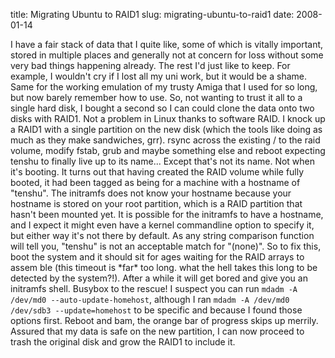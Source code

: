 title: Migrating Ubuntu to RAID1
slug: migrating-ubuntu-to-raid1
date: 2008-01-14


I have a fair stack of data that I quite like, some of which is vitally important, stored in multiple places and generally not at concern for loss without some very bad things happening already.
The rest I'd just like to keep. For example, I wouldn't cry if I lost all my uni work, but it would be a shame. Same for the working emulation of my trusty Amiga that I used for so long, but now barely remember how to use.
So, not wanting to trust it all to a single hard disk, I bought a second so I can could clone the data onto two disks with RAID1. Not a problem in Linux thanks to software RAID. I knock up a RAID1 with a single partition on the new disk (which the tools like doing as much as they make sandwiches, grr). rsync across the existing / to the raid volume, modify fstab, grub and maybe something else and reboot expecting tenshu to finally live up to its name...
Except that's not its name.
Not when it's booting.
It turns out that having created the RAID volume while fully booted, it had been tagged as being for a machine with a hostname of "tenshu". The initramfs does not know your hostname because your hostname is stored on your root partition, which is a RAID partition that hasn't been mounted yet. It is possible for the initramfs to have a hostname, and I expect it might even have a kernel commandline option to specify it, but either way it's not there by default.
As any string comparison function will tell you, "tenshu" is not an acceptable match for "(none)".
So to fix this, boot the system and it should sit for ages waiting for the RAID arrays to assem ble (this timeout is \*far\* too long. what the hell takes this long to be detected by the system?!). After a while it will get bored and give you an initramfs shell. Busybox to the rescue!
I suspect you can run `mdadm -A /dev/md0 --auto-update-homehost`, although I ran `mdadm -A /dev/md0 /dev/sdb3 --update=homehost` to be specific and because I found those options first.
Reboot and bam, the orange bar of progress skips up merrily.
Assured that my data is safe on the new partition, I can now proceed to trash the original disk and grow the RAID1 to include it.
